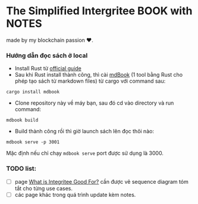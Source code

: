 # The Simplified Intergritee BOOK with NOTES

made by my blockchain passion :hearts:.

### Hướng dẫn đọc sách ở local
- Install Rust từ [official guide](https://www.rust-lang.org/tools/install)
- Sau khi Rust install thành công, thì cài [mdBook](https://github.com/rust-lang/mdBook) (1 tool bằng Rust cho phép tạo sách từ markdown files) từ cargo với command sau:
```
cargo install mdbook
```
- Clone repository này về máy bạn, sau đó cd vào directory và run command:
```
mdbook build
```
- Build thành công rồi thì giờ launch sách lên đọc thôi nào:
```
mdbook serve -p 3001
```
Mặc định nếu chỉ chạy `mdbook serve` port được sử dụng là 3000.

### TODO list:
- [ ] page [What is Integritee Good For?](./what_for.md) cần được vẽ sequence diagram tóm tắt cho từng use cases.
- [ ] các page khác trong quá trình update kèm notes.